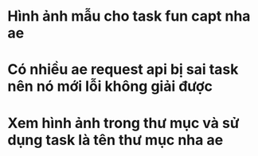 # Hình ảnh mẫu cho task fun capt nha ae

# Có nhiều ae request api bị sai task nên nó mới lỗi không giải được

# Xem hình ảnh trong thư mục và sử dụng task là tên thư mục nha ae
